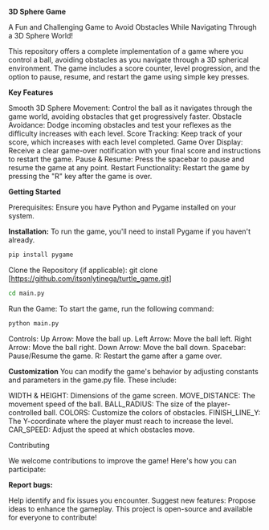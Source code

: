 **3D Sphere Game**

A Fun and Challenging Game to Avoid Obstacles While Navigating Through a 3D Sphere World!

This repository offers a complete implementation of a game where you control a ball, avoiding obstacles as you navigate through a 3D spherical environment. The game includes a score counter, level progression, and the option to pause, resume, and restart the game using simple key presses.

**Key Features**

Smooth 3D Sphere Movement: Control the ball as it navigates through the game world, avoiding obstacles that get progressively faster.
Obstacle Avoidance: Dodge incoming obstacles and test your reflexes as the difficulty increases with each level.
Score Tracking: Keep track of your score, which increases with each level completed.
Game Over Display: Receive a clear game-over notification with your final score and instructions to restart the game.
Pause & Resume: Press the spacebar to pause and resume the game at any point.
Restart Functionality: Restart the game by pressing the "R" key after the game is over.

**Getting Started**

Prerequisites:
Ensure you have Python and Pygame installed on your system.

**Installation:**
To run the game, you'll need to install Pygame if you haven't already.
```bash
pip install pygame
```
Clone the Repository (if applicable):
git clone [https://github.com/itsonlytinega/turtle_game.git]
```bash
cd main.py
```
Run the Game:
To start the game, run the following command:
```bash
python main.py
```
Controls:
Up Arrow: Move the ball up.
Left Arrow: Move the ball left.
Right Arrow: Move the ball right.
Down Arrow: Move the ball down.
Spacebar: Pause/Resume the game.
R: Restart the game after a game over.

**Customization**
You can modify the game's behavior by adjusting constants and parameters in the game.py file. These include:

WIDTH & HEIGHT: Dimensions of the game screen.
MOVE_DISTANCE: The movement speed of the ball.
BALL_RADIUS: The size of the player-controlled ball.
COLORS: Customize the colors of obstacles.
FINISH_LINE_Y: The Y-coordinate where the player must reach to increase the level.
CAR_SPEED: Adjust the speed at which obstacles move.

Contributing

We welcome contributions to improve the game! Here's how you can participate:

**Report bugs:**

Help identify and fix issues you encounter.
Suggest new features: Propose ideas to enhance the gameplay.
This project is open-source and available for everyone to contribute!
